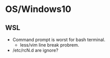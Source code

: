 # OS/Windows10

## WSL

* Command prompt is worst for bash terminal.
    * less/vim line break probrem.
* /etc/rcN.d are ignore?

